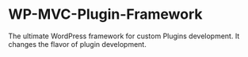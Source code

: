 # WP-MVC-Plugin-Framework
The ultimate WordPress framework for custom Plugins development. It changes the flavor of plugin development.
